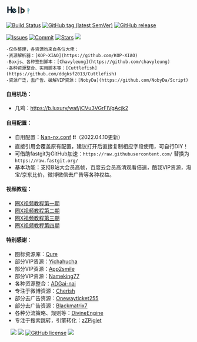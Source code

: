 ## <img src="https://raw.githubusercontent.com/Nan-nx/Nan-nx/main/hello.gif" width="65px">  

[![Build Status](https://github.com/Nan-nx/En/actions/workflows/build.yml/badge.svg)](https://github.com/Nan-nx/En/actions)
[![GitHub tag (latest SemVer)](https://img.shields.io/github/tag/Nan-nx/En.svg)](https://github.com/Nan-nx/En/tags)
[![GitHub release](https://img.shields.io/github/release/Nan-nx/En.svg)](https://github.com/Nan-nx/En/releases)

[![Issues](https://img.shields.io/github/issues/Nan-nx/En)](https://github.com/Nan-nx/En/issues)
[![Commit](https://img.shields.io/github/commit-activity/m/Nan-nx/En?label=commits)](https://github.com/Nan-nx/En/commits/master)
[![Stars](https://img.shields.io/github/stars/Nan-nx/En)](https://github.com/Nan-nx/En/stargazers)
![](https://visitor-badge.glitch.me/badge?page_id=Nan-nx)

```
-仅作整理，各资源均来自各位大佬：
-资源解析器：[KOP-XIAO](https://github.com/KOP-XIAO) 
-Boxjs、各种签到脚本：[Chavyleung](https://github.com/chavyleung)
-各种资源整合、实用脚本等：[Cuttlefish](https://github.com/ddgksf2013/Cuttlefish)
-资源广泛，去广告、破解VIP资源：[NobyDa](https://github.com/NobyDa/Script)
```


#### 自用机场：
* 几鸡：https://b.luxury/waf/jCVu3VGrFlVgAcjk2

#### 自用配置：
* 自用配置：[Nan-nx.conf](https://raw.githubusercontent.com/Nan-nx/En/master/Nan-nx.conf) ❗❗（2022.04.10更新）
* 直接引用会覆盖原有配置，建议打开后直接复制相应字段使用，可自行DIY！
* 可借助fastgit为GitHub加速：```https://raw.githubusercontent.com/``` 替换为 ```https://raw.fastgit.org/```
* 基本功能：支持B站大会员高帧，百度云会员高清观看倍速，酷我VIP资源，淘宝/京东比价，微博微信去广告等各种权益。

#### 视频教程：
* [圈X视频教程第一期](https://youtu.be/G1oUtOA1J2w)
* [圈X视频教程第二期](https://youtu.be/pLZDK9SACLQ)
* [圈X视频教程第三期](https://youtu.be/kKa26Fj0MJA)
* [圈X视频教程第四期](https://youtu.be/_8_xnEQHGbM)


#### 特别感谢：

*  图标资源库：[Qure](https://github.com/Koolson/Qure)
*  部分VIP资源：[Yichahucha](https://github.com/yichahucha) 
*  部分VIP资源：[App2smile](https://github.com/app2smile/rules)  
*  部分VIP资源：[Nameking77](https://github.com/nameking77/Qx/tree/main/rewrite)
*  各种资源整合：[ADGai-nai](https://github.com/Zhuliyer/ADGai-nai)
*  专注于微博资源：[Cherish](https://github.com/zmqcherish/proxy-script)
*  部分去广告资源：[Onewayticket255](https://github.com/onewayticket255)
*  部分去广告资源：[Blackmatrix7](https://github.com/blackmatrix7/ios_rule_script) 
*  各种分流策略、规则等：[DivineEngine](https://github.com/DivineEngine)
*  专注于搜索跳转，引擎转化：[zZPiglet](https://github.com/zZPiglet/Task/tree/master)


&nbsp;&nbsp;&nbsp;<a href="https://github.com/Nan-nx/En"><img src='https://img.shields.io/badge/Quan_X-v2.0-brown'/></a> 
<a href="https://github.com/Nan-nx/Book"><img src='https://img.shields.io/badge/Book-v3.0-red'/></a> 
[![GitHub license](https://img.shields.io/github/license/Nan-nx/En.svg)](https://github.com/Nan-nx/En/blob/master/LICENSE) 
<a href="https://t.me/Nan_nx"><img src='https://img.shields.io/badge/By-Nan--nx-green'/></a>
 
